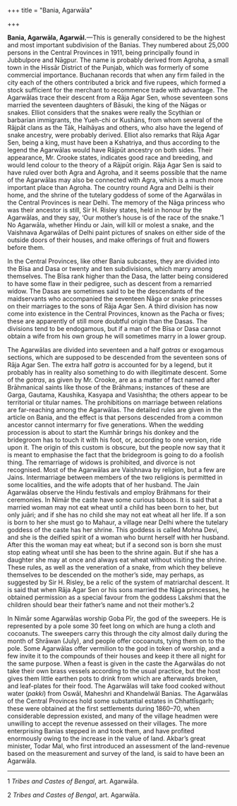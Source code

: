 +++
title = "Bania, Agarwāla"

+++

**Bania, Agarwāla, Agarwāl.**—This is generally considered to be the highest and most important subdivision of the Banias. They numbered about 25,000 persons in the Central Provinces in 1911, being principally found in Jubbulpore and Nāgpur. The name is probably derived from Agroha, a small town in the Hissār District of the Punjab, which was formerly of some commercial importance. Buchanan records that when any firm failed in the city each of the others contributed a brick and five rupees, which formed a stock sufficient for the merchant to recommence trade with advantage. The Agarwālas trace their descent from a Rāja Agar Sen, whose seventeen sons married the seventeen daughters of Bāsuki, the king of the Nāgas or snakes. Elliot considers that the snakes were really the Scythian or barbarian immigrants, the Yueh-chi or Kushāns, from whom several of the Rājpāt clans as the Tāk, Haihāyas and others, who also have the legend of snake ancestry, were probably derived. Elliot also remarks that Rāja Agar Sen, being a king, must have been a Kshatriya, and thus according to the legend the Agarwālas would have Rājpūt ancestry on both sides. Their appearance, Mr. Crooke states, indicates good race and breeding, and would lend colour to the theory of a Rājpūt origin. Rāja Agar Sen is said to have ruled over both Agra and Agroha, and it seems possible that the name of the Agarwālas may also be connected with Agra, which is a much more important place than Agroha. The country round Agra and Delhi is their home, and the shrine of the tutelary goddess of some of the Agarwālas in the Central Provinces is near Delhi. The memory of the Nāga princess who was their ancestor is still, Sir H. Risley states, held in honour by the Agarwālas, and they say, ‘Our mother’s house is of the race of the snake.’1 No Agarwāla, whether Hindu or Jain, will kill or molest a snake, and the Vaishnava Agarwālas of Delhi paint pictures of snakes on either side of the outside doors of their houses, and make offerings of fruit and flowers before them. 

In the Central Provinces, like other Bania subcastes, they are divided into the Bīsa and Dasa or twenty and ten subdivisions, which marry among themselves. The Bīsa rank higher than the Dasa, the latter being considered to have some flaw in their pedigree, such as descent from a remarried widow. The Dasas are sometimes said to be the descendants of the maidservants who accompanied the seventeen Nāga or snake princesses on their marriages to the sons of Rāja Agar Sen. A third division has now come into existence in the Central Provinces, known as the Pacha or fives; these are apparently of still more doubtful origin than the Dasas. The divisions tend to be endogamous, but if a man of the Bīsa or Dasa cannot obtain a wife from his own group he will sometimes marry in a lower group. 

The Agarwālas are divided into seventeen and a half *gotras* or exogamous sections, which are supposed to be descended from the seventeen sons of Rāja Agar Sen. The extra half *gotra* is accounted for by a legend, but it probably has in reality also something to do with illegitimate descent. Some of the *gotras*, as given by Mr. Crooke, are as a matter of fact named after Brāhmanical saints like those of the Brāhmans; instances of these are Garga, Gautama, Kaushika, Kasyapa and Vasishtha; the others appear to be territorial or titular names. The prohibitions on marriage between relations are far-reaching among the Agarwālas. The detailed rules are given in the article on Bania, and the effect is that persons descended from a common ancestor cannot intermarry for five generations. When the wedding procession is about to start the Kumhār brings his donkey and the bridegroom has to touch it with his foot, or, according to one version, ride upon it. The origin of this custom is obscure, but the people now say that it is meant to emphasise the fact that the bridegroom is going to do a foolish thing. The remarriage of widows is prohibited, and divorce is not recognised. Most of the Agarwālas are Vaishnava by religion, but a few are Jains. Intermarriage between members of the two religions is permitted in some localities, and the wife adopts that of her husband. The Jain Agarwālas observe the Hindu festivals and employ Brāhmans for their ceremonies. In Nimār the caste have some curious taboos. It is said that a married woman may not eat wheat until a child has been born to her, but only juāri; and if she has no child she may not eat wheat all her life. If a son is born to her she must go to Mahaur, a village near Delhi where the tutelary goddess of the caste has her shrine. This goddess is called Mohna Devi, and she is the deified spirit of a woman who burnt herself with her husband. After this the woman may eat wheat; but if a second son is born she must stop eating wheat until she has been to the shrine again. But if she has a daughter she may at once and always eat wheat without visiting the shrine. These rules, as well as the veneration of a snake, from which they believe themselves to be descended on the mother’s side, may perhaps, as suggested by Sir H. Risley, be a relic of the system of matriarchal descent. It is said that when Rāja Agar Sen or his sons married the Nāga princesses, he obtained permission as a special favour from the goddess Lakshmi that the children should bear their father’s name and not their mother’s.2 

In Nimār some Agarwālas worship Goba Pīr, the god of the sweepers. He is represented by a pole some 30 feet long on which are hung a cloth and cocoanuts. The sweepers carry this through the city almost daily during the month of Shrāwan \(July\), and people offer cocoanuts, tying them on to the pole. Some Agarwālas offer vermilion to the god in token of worship, and a few invite it to the compounds of their houses and keep it there all night for the same purpose. When a feast is given in the caste the Agarwālas do not take their own brass vessels according to the usual practice, but the host gives them little earthen pots to drink from which are afterwards broken, and leaf-plates for their food. The Agarwālas will take food cooked without water \(*pakki*\) from Oswāl, Maheshri and Khandelwāl Banias. The Agarwālas of the Central Provinces hold some substantial estates in Chhattīsgarh; these were obtained at the first settlements during 1860–70, when considerable depression existed, and many of the village headmen were unwilling to accept the revenue assessed on their villages. The more enterprising Banias stepped in and took them, and have profited enormously owing to the increase in the value of land. Akbar’s great minister, Todar Mal, who first introduced an assessment of the land-revenue based on the measurement and survey of the land, is said to have been an Agarwāla. 

___________________

1 *Tribes and Castes of Bengal*, art. Agarwāla. 

2 *Tribes and Castes of Bengal*, art. Agarwāla. 

